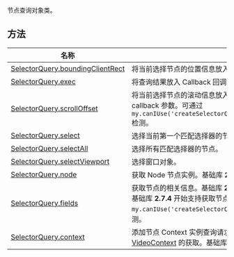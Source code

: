 节点查询对象类。

##  方法
| **名称** | **描述** |
| --- | --- |
| [SelectorQuery.boundingClientRect](https://opendocs.alipay.com/mini/api/na4yun) | 将当前选择节点的位置信息放入查询结果。 |
| [SelectorQuery.exec](https://opendocs.alipay.com/mini/api/baz2hg) | 将查询结果放入 Callback 回调中。 |
| [SelectorQuery.scrollOffset](https://opendocs.alipay.com/mini/api/euyxnr) | 将当前选择节点的滚动信息放入查询结果。基础库 [2.7.4](https://opendocs.alipay.com/mini/framework/lib-upgrade-v2) 开始支持传入 callback 参数。可通过 `my.canIUse('createSelectorQuery.return.scrollOffset.callback')` 检测。 |
| [SelectorQuery.select](https://opendocs.alipay.com/mini/api/mwo97h) | 选择当前第一个匹配选择器的节点。 |
| [SelectorQuery.selectAll](https://opendocs.alipay.com/mini/api/aygfvh) | 选择所有匹配选择器的节点。 |
| [SelectorQuery.selectViewport](https://opendocs.alipay.com/mini/api/kwbegi) | 选择窗口对象。 |
| [SelectorQuery.node](https://opendocs.alipay.com/mini/api/node) | 获取 Node 节点实例。基础库 **2.7.0** 开始支持。 |
| [SelectorQuery.fields](https://opendocs.alipay.com/mini/api/021zn2) | 获取节点的相关信息。基础库 **2.7.3** 开始支持。<br />基础库 **2.7.4** 开始支持获取节点 id。可通过 `my.canIUse('createSelectorQuery.return.fields.object.id')` 检测。 |
| [SelectorQuery.context](https://opendocs.alipay.com/mini/api/021yfe) | 添加节点 Context 实例查询请求。目前支持 [MapContext](https://opendocs.alipay.com/mini/api/mapcontext)、[VideoContext](https://opendocs.alipay.com/mini/api/media/video/my.createvideocontext) 的获取。基础库 **2.7.3** 开始支持。 |

